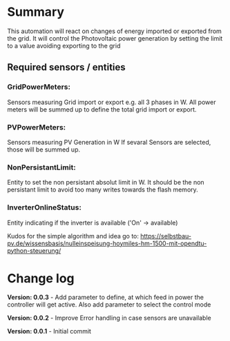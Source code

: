 # Summary

This automation will react on changes of energy imported or exported from the grid.
It will control the Photovoltaic power generation by setting the limit to a value avoiding exporting to the grid

## Required sensors / entities

### GridPowerMeters:
Sensors measuring Grid import or export e.g. all 3 phases in W.
All power meters will be summed up to define the total grid import or export.

### PVPowerMeters:
Sensors measuring PV Generation in W
If sevaral Sensors are selected, those will be summed up.

### NonPersistantLimit:
Entity to set the non persistant absolut limit in W. It should be the non persistant limit to avoid too many writes towards the flash memory.

### InverterOnlineStatus:
Entity indicating if the inverter is available ('On' -> available)


Kudos for the simple algorithm and idea go to:
https://selbstbau-pv.de/wissensbasis/nulleinspeisung-hoymiles-hm-1500-mit-opendtu-python-steuerung/

# Change log
**Version: 0.0.3** - Add parameter to define, at which feed in power the controller will get active. Also add parameter to select the control mode

**Version: 0.0.2** - Improve Error handling in case sensors are unavailable

**Version: 0.0.1** - Initial commit
